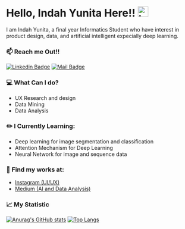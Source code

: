 # Hello, Indah Yunita Here!! <img src="https://user-images.githubusercontent.com/1303154/88677602-1635ba80-d120-11ea-84d8-d263ba5fc3c0.gif" width="28px" height="28px" alt="hi">

I am Indah Yunita, a final year Informatics Student who have interest in product design, data, and artificial intelligent expecially deep learning.

### :mailbox: Reach me Out!!

[![Linkedin Badge](https://img.shields.io/badge/-LinkedIn-0e76a8?style=flat&labelColor=0e76a8&logo=linkedin&logoColor=white)](https://www.linkedin.com/in/inyunita/) [![Mail Badge](https://img.shields.io/badge/-Email-c0392b?style=flat&labelColor=c0392b&logo=gmail&logoColor=white)](mailto:indahyun77@gmail.com)


### :computer: What Can I do?
- UX Research and design
- Data Mining
- Data Analysis

### :pencil2: I Currently Learning:
- Deep learning for image segmentation and classification
- Attention Mechanism for Deep Learning 
- Neural Network for image and sequence data

### :notebook: Find my works at:
- <a href = "https://instagram.com/ui.ndah"> Instagram (UI/UX) <a/>
- <a href= 'https://medium.com/@indahyun'> Medium (AI and Data Analysis) <a/>

### :chart_with_upwards_trend: My Statistic

[![Anurag's GitHub stats](https://github-readme-stats.vercel.app/api?username=inyunita&show_icons=true&theme=dracula)](https://github.com/anuraghazra/github-readme-stats)
[![Top Langs](https://github-readme-stats.vercel.app/api/top-langs/?username=inyunita&layout=compact&bg_color=COLOR9)](https://github.com/anuraghazra/github-readme-stats)








